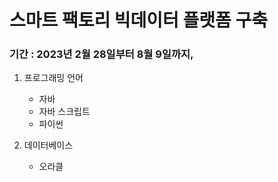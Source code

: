 # 스마트 팩토리 빅데이터 플랫폼 구축
### 기간 : 2023년 2월 28일부터 8월 9일까지,

1. 프로그래밍 언어
	- 자바	
	- 자바 스크립트
	- 파이썬
	
2. 데이터베이스
	- 오라클
